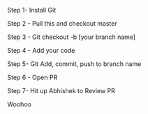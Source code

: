 Step 1- Install Git

Step 2 - Pull this and checkout  master

Step 3 - Git checkout  -b [your branch name]

Step 4 - Add your code

Step 5- Git Add, commit, push to branch name

Step 6 - Open PR 

Step 7- Hit up Abhishek to Review PR

Woohoo